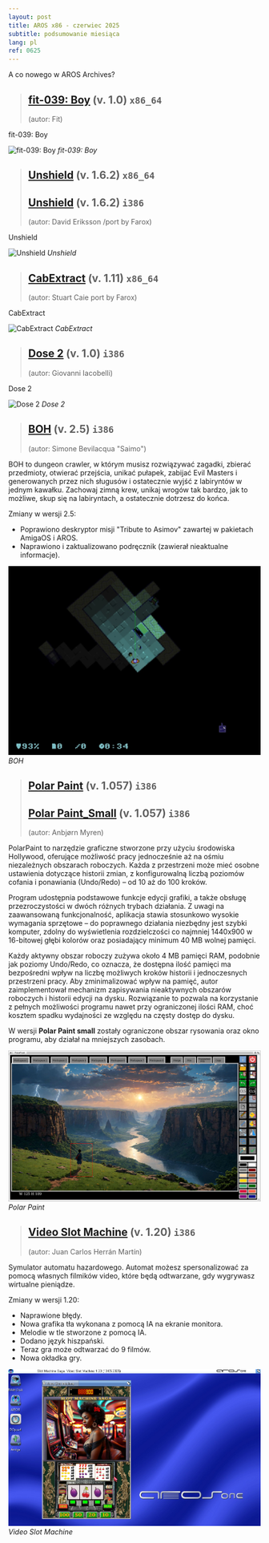 ```yaml
---
layout: post
title: AROS x86 - czerwiec 2025
subtitle: podsumowanie miesiąca
lang: pl
ref: 0625
---
```


A co nowego w AROS Archives?  

> ## [fit-039: Boy](https://archives.arosworld.org/?function=showfile&file=demo/scene/fit/boy.x86_64-aros-v11.zip) (v. 1.0) `x86_64`
> (autor:	Fit)

fit-039: Boy

![fit-039: Boy](/assets/img/0625/boy.jpg)
*fit-039: Boy*

> ## [Unshield](https://archives.arosworld.org/?function=showfile&file=utility/archive/unshield1.6.2.x86_64-aros-v11.zip) (v. 1.6.2) `x86_64`
> ## [Unshield](https://archives.arosworld.org/?function=showfile&file=utility/archive/unshield-1.6.2.i386-aros.zip) (v. 1.6.2) `i386`
> (autor: David Eriksson /port by Farox)

Unshield

![Unshield](/assets/img/0625/unshield.png)
*Unshield*

> ## [CabExtract](https://archives.arosworld.org/?function=showfile&file=utility/archive/cabextract1.11.x86_64-aros-v11.zip) (v. 1.11) `x86_64`
> (autor: Stuart Caie port by Farox)

CabExtract

![CabExtract](/assets/img/0625/cabextract.png)
*CabExtract*

> ## [Dose 2](https://archives.arosworld.org/?function=showfile&file=utility/misc/gicriptofilex.i386-aros.zip) (v. 1.0) `i386`
> (autor:	Giovanni Iacobelli)

Dose 2

![Dose 2](/assets/img/0625/dose2.jpg)
*Dose 2*

> ## [BOH](https://archives.arosworld.org/?function=showfile&file=game/action/boh.i386-aros.lha) (v. 2.5) `i386`
> (autor:	Simone Bevilacqua "Saimo")

BOH to dungeon crawler, w którym musisz rozwiązywać zagadki, zbierać przedmioty, otwierać przejścia, unikać pułapek, zabijać Evil Masters i generowanych przez nich sługusów i ostatecznie wyjść z labiryntów w jednym kawałku. Zachowaj zimną krew, unikaj wrogów tak bardzo, jak to możliwe, skup się na labiryntach, a ostatecznie dotrzesz do końca.

Zmiany w wersji 2.5:
- Poprawiono deskryptor misji "Tribute to Asimov" zawartej w pakietach AmigaOS i AROS.
- Naprawiono i zaktualizowano podręcznik (zawierał nieaktualne informacje).

![BOH](/assets/img/boh.jpg)
*BOH*

> ## [Polar Paint](https://archives.arosworld.org/?function=showfile&file=graphics/edit/polarpaint_aros.lha) (v. 1.057) `i386`
> ## [Polar Paint_Small](https://archives.arosworld.org/?function=showfile&file=graphics/edit/polarpaint_small_aros.lha) (v. 1.057) `i386`
> (autor:	Anbjørn Myren)

PolarPaint to narzędzie graficzne stworzone przy użyciu środowiska Hollywood, oferujące możliwość pracy jednocześnie aż na ośmiu niezależnych obszarach roboczych. Każda z przestrzeni może mieć osobne ustawienia dotyczące historii zmian, z konfigurowalną liczbą poziomów cofania i ponawiania (Undo/Redo) – od 10 aż do 100 kroków.

Program udostępnia podstawowe funkcje edycji grafiki, a także obsługę przezroczystości w dwóch różnych trybach działania. Z uwagi na zaawansowaną funkcjonalność, aplikacja stawia stosunkowo wysokie wymagania sprzętowe – do poprawnego działania niezbędny jest szybki komputer, zdolny do wyświetlenia rozdzielczości co najmniej 1440x900 w 16-bitowej głębi kolorów oraz posiadający minimum 40 MB wolnej pamięci.

Każdy aktywny obszar roboczy zużywa około 4 MB pamięci RAM, podobnie jak poziomy Undo/Redo, co oznacza, że dostępna ilość pamięci ma bezpośredni wpływ na liczbę możliwych kroków historii i jednoczesnych przestrzeni pracy. Aby zminimalizować wpływ na pamięć, autor zaimplementował mechanizm zapisywania nieaktywnych obszarów roboczych i historii edycji na dysku. Rozwiązanie to pozwala na korzystanie z pełnych możliwości programu nawet przy ograniczonej ilości RAM, choć kosztem spadku wydajności ze względu na częsty dostęp do dysku.

W wersji **Polar Paint small** zostały ograniczone obszar rysowania oraz okno programu, aby działał na mniejszych zasobach.

![Polar Paint](/assets/img/0425/polarpaint.jpg)
*Polar Paint*

> ## [Video Slot Machine](https://archives.arosworld.org/?function=showfile&file=game/board/videoslotmachine.lha) (v. 1.20) `i386`
> (autor:	Juan Carlos Herrán Martín)

Symulator automatu hazardowego. Automat możesz spersonalizować za pomocą własnych filmików video, które będą odtwarzane, gdy wygrywasz wirtualne pieniądze.

Zmiany w wersji 1.20:
- Naprawione błędy.
- Nowa grafika tła wykonana z pomocą IA na ekranie monitora.
- Melodie w tle stworzone z pomocą IA.
- Dodano język hiszpański.
- Teraz gra może odtwarzać do 9 filmów.
- Nowa okładka gry.

![Video Slot Machine](/assets/img/0525/vsm.jpg)
*Video Slot Machine*

